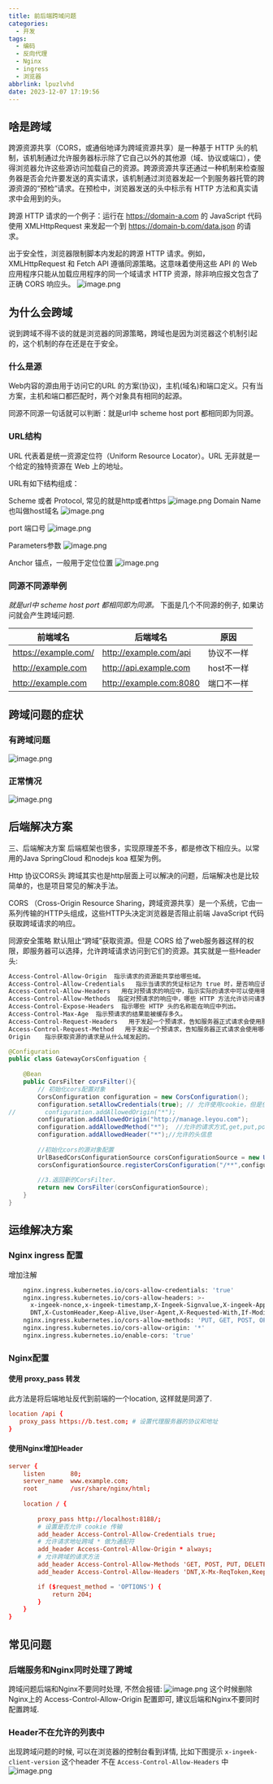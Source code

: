 ```yaml
---
title: 前后端跨域问题
categories:
  - 开发
tags:
  - 编码
  - 反向代理
  - Nginx
  - ingress
  - 浏览器
abbrlink: lpuzlvhd
date: 2023-12-07 17:19:56
---
```


## 啥是跨域

跨源资源共享（CORS，或通俗地译为跨域资源共享）是一种基于 HTTP 头的机制，该机制通过允许服务器标示除了它自己以外的其他源（域、协议或端口），使得浏览器允许这些源访问加载自己的资源。跨源资源共享还通过一种机制来检查服务器是否会允许要发送的真实请求，该机制通过浏览器发起一个到服务器托管的跨源资源的“预检”请求。在预检中，浏览器发送的头中标示有 HTTP 方法和真实请求中会用到的头。

跨源 HTTP 请求的一个例子：运行在 https://domain-a.com 的 JavaScript 代码使用 XMLHttpRequest 来发起一个到 https://domain-b.com/data.json 的请求。

出于安全性，浏览器限制脚本内发起的跨源 HTTP 请求。例如，XMLHttpRequest 和 Fetch API 遵循同源策略。这意味着使用这些 API 的 Web 应用程序只能从加载应用程序的同一个域请求 HTTP 资源，除非响应报文包含了正确 CORS 响应头。
![image.png](https://s3.babudiu.com/iuxt//images/202312061646763.png)

## 为什么会跨域
说到跨域不得不谈的就是浏览器的同源策略，跨域也是因为浏览器这个机制引起的，这个机制的存在还是在于安全。

### 什么是源
Web内容的源由用于访问它的URL 的方案(协议)，主机(域名)和端口定义。只有当方案，主机和端口都匹配时，两个对象具有相同的起源。

同源不同源一句话就可以判断：就是url中 scheme host port 都相同即为同源。


### URL结构
URL 代表着是统一资源定位符（Uniform Resource Locator）。URL 无非就是一个给定的独特资源在 Web 上的地址。

URL有如下结构组成：

Scheme 或者 Protocol, 常见的就是http或者https
![image.png](https://s3.babudiu.com/iuxt//images/202312061647029.png)
Domain Name 也叫做host域名
![image.png](https://s3.babudiu.com/iuxt//images/202312061648575.png)

port 端口号
![image.png](https://s3.babudiu.com/iuxt//images/202312061648625.png)

 Parameters参数
 ![image.png](https://s3.babudiu.com/iuxt//images/202312061648585.png)


 Anchor 锚点，一般用于定位位置
 ![image.png](https://s3.babudiu.com/iuxt//images/202312061648639.png)

### 同源不同源举例

*就是url中 scheme host port 都相同即为同源。* 下面是几个不同源的例子, 如果访问就会产生跨域问题.

| 前端域名                    | 后端域名                   | 原因                               |
| ------------------------ | ----------------------- | ---------------------------------- |
| https://example.com/ | http://example.com/api | 协议不一样 |
| http://example.com | http://api.example.com      | host不一样                         |
|       http://example.com                   |       http://example.com:8080                  |         端口不一样                           |

## 跨域问题的症状

### 有跨域问题

![image.png](https://s3.babudiu.com/iuxt//images/202312061635874.png)

### 正常情况
![image.png](https://s3.babudiu.com/iuxt//images/202312061643686.png)
## 后端解决方案

三、后端解决方案
后端框架也很多，实现原理差不多，都是修改下相应头。以常用的Java SpringCloud 和nodejs koa 框架为例。

Http 协议CORS头
跨域其实也是http层面上可以解决的问题，后端解决也是比较简单的，也是项目常见的解决手法。

CORS （Cross-Origin Resource Sharing，跨域资源共享）是一个系统，它由一系列传输的HTTP头组成，这些HTTP头决定浏览器是否阻止前端 JavaScript 代码获取跨域请求的响应。

同源安全策略 默认阻止“跨域”获取资源。但是 CORS 给了web服务器这样的权限，即服务器可以选择，允许跨域请求访问到它们的资源。其实就是一些Header头:

```bash
Access-Control-Allow-Origin  指示请求的资源能共享给哪些域。
Access-Control-Allow-Credentials   指示当请求的凭证标记为 true 时，是否响应该请求。
Access-Control-Allow-Headers   用在对预请求的响应中，指示实际的请求中可以使用哪些 HTTP 头。
Access-Control-Allow-Methods  指定对预请求的响应中，哪些 HTTP 方法允许访问请求的资源。
Access-Control-Expose-Headers  指示哪些 HTTP 头的名称能在响应中列出。
Access-Control-Max-Age  指示预请求的结果能被缓存多久。
Access-Control-Request-Headers   用于发起一个预请求，告知服务器正式请求会使用那些 HTTP 头。
Access-Control-Request-Method   用于发起一个预请求，告知服务器正式请求会使用哪一种 HTTP 请求方法。
Origin    指示获取资源的请求是从什么域发起的。
```


```java
@Configuration
public class GatewayCorsConfiguation {
 
    @Bean
    public CorsFilter corsFilter(){
        // 初始化cors配置对象
        CorsConfiguration configuration = new CorsConfiguration();
        configuration.setAllowCredentials(true); // 允许使用cookie，但是使用cookie是addAllowedOrigin必须是具体的地址，不能是*
//        configuration.addAllowedOrigin("*");
        configuration.addAllowedOrigin("http://manage.leyou.com");
        configuration.addAllowedMethod("*");  //允许的请求方式,get,put,post,delete
        configuration.addAllowedHeader("*");//允许的头信息
 
        //初始化cors的源对象配置
        UrlBasedCorsConfigurationSource corsConfigurationSource = new UrlBasedCorsConfigurationSource();
        corsConfigurationSource.registerCorsConfiguration("/**",configuration);
 
        //3.返回新的CorsFilter.
        return new CorsFilter(corsConfigurationSource);
    }
}
```
## 运维解决方案

### Nginx ingress 配置

增加注解
```bash
    nginx.ingress.kubernetes.io/cors-allow-credentials: 'true'
    nginx.ingress.kubernetes.io/cors-allow-headers: >-
      x-ingeek-nonce,x-ingeek-timestamp,X-Ingeek-Signvalue,X-ingeek-Appid,X-ingeek-Client-Version,
      DNT,X-CustomHeader,Keep-Alive,User-Agent,X-Requested-With,If-Modified-Since,Cache-Control,Content-Type,Authorization
    nginx.ingress.kubernetes.io/cors-allow-methods: 'PUT, GET, POST, OPTIONS'
    nginx.ingress.kubernetes.io/cors-allow-origin: '*'
    nginx.ingress.kubernetes.io/enable-cors: 'true'
```


### Nginx配置

#### 使用 proxy_pass 转发

此方法是将后端地址反代到前端的一个location, 这样就是同源了.
```conf
location /api {
   proxy_pass https://b.test.com; # 设置代理服务器的协议和地址
}
```

#### 使用Nginx增加Header

```conf
server {
    listen       80;
    server_name  www.example.com;
    root         /usr/share/nginx/html;
    
    location / {
    
        proxy_pass http://localhost:8188/;
        # 设置是否允许 cookie 传输
        add_header Access-Control-Allow-Credentials true;
        # 允许请求地址跨域 * 做为通配符
        add_header Access-Control-Allow-Origin * always;
        # 允许跨域的请求方法
        add_header Access-Control-Allow-Methods 'GET, POST, PUT, DELETE, OPTIONS';
        add_header Access-Control-Allow-Headers 'DNT,X-Mx-ReqToken,Keep-Alive,User-Agent,X-Requested-With,If-Modified-Since,Cache-Control,Content-Type,Authorization';

        if ($request_method = 'OPTIONS') {
            return 204;
        }
    }
}

```

## 常见问题

### 后端服务和Nginx同时处理了跨域

跨域问题后端和Nginx不要同时处理, 不然会报错:
![image.png](https://s3.babudiu.com/iuxt//images/202312071706036.png)
这个时候删除Nginx上的  Access-Control-Allow-Origin 配置即可, 建议后端和Nginx不要同时配置跨域.

### Header不在允许的列表中

出现跨域问题的时候, 可以在浏览器的控制台看到详情, 比如下图提示 `x-ingeek-client-version` 这个header 不在 `Access-Control-Allow-Headers` 中
![image.png](https://s3.babudiu.com/iuxt//images/202312061638756.png)

